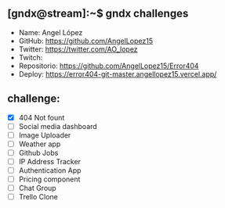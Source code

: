 ## [gndx@stream]:~$ gndx challenges

- Name: Angel López
- GitHub: https://github.com/AngelLopez15
- Twitter: https://twitter.com/AO_lopez
- Twitch:
- Repositorio: https://github.com/AngelLopez15/Error404
- Deploy: https://error404-git-master.angellopez15.vercel.app/

## challenge:
  - [x] 404 Not fount
  - [ ] Social media dashboard
  - [ ] Image Uploader
  - [ ] Weather app
  - [ ] Github Jobs
  - [ ] IP Address Tracker
  - [ ] Authentication App
  - [ ] Pricing component
  - [ ] Chat Group
  - [ ] Trello Clone
